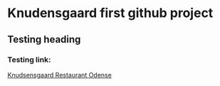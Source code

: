 # Knudensgaard first github project

## Testing heading

### Testing link:
[Knudsensgaard Restaurant Odense](http://www.knudsensgaard.dk/restaurant-odense-fyn "Knudsensgaard Restaurant Odense")